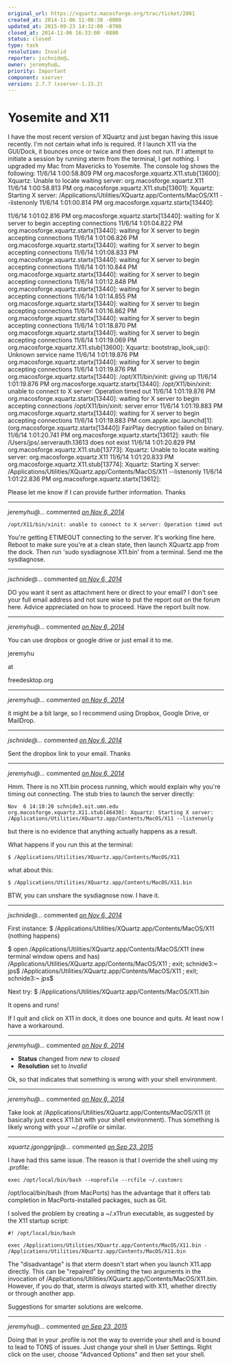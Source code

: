 ```yaml
---
original_url: https://xquartz.macosforge.org/trac/ticket/2061
created_at: 2014-11-06 11:06:38 -0800
updated_at: 2015-09-23 14:32:00 -0700
closed_at: 2014-11-06 16:33:00 -0800
status: closed
type: task
resolution: Invalid
reporter: jschnide@…
owner: jeremyhu@…
priority: Important
component: xserver
version: 2.7.7 (xserver-1.15.2)
---
```


Yosemite and X11
================


I have the most recent version of XQuartz and just began having this issue recently. I'm not certain what info is required. If I launch X11 via the GUI/Dock, it bounces once or twice and then does not run. If I attempt to initiate a session by running xterm from the terminal, I get nothing. I upgraded my Mac from Mavericks to Yosemite. The console log shows the following:
11/6/14 1:00:58.809 PM org.macosforge.xquartz.X11.stub\[13600\]: Xquartz: Unable to locate waiting server: org.macosforge.xquartz.X11
11/6/14 1:00:58.813 PM org.macosforge.xquartz.X11.stub\[13601\]: Xquartz: Starting X server: /Applications/Utilities/XQuartz.app/Contents/MacOS/X11 --listenonly
11/6/14 1:01:00.814 PM org.macosforge.xquartz.startx\[13440\]:

11/6/14 1:01:02.816 PM org.macosforge.xquartz.startx\[13440\]: waiting for X server to begin accepting connections
11/6/14 1:01:04.822 PM org.macosforge.xquartz.startx\[13440\]: waiting for X server to begin accepting connections
11/6/14 1:01:06.826 PM org.macosforge.xquartz.startx\[13440\]: waiting for X server to begin accepting connections
11/6/14 1:01:08.833 PM org.macosforge.xquartz.startx\[13440\]: waiting for X server to begin accepting connections
11/6/14 1:01:10.844 PM org.macosforge.xquartz.startx\[13440\]: waiting for X server to begin accepting connections
11/6/14 1:01:12.848 PM org.macosforge.xquartz.startx\[13440\]: waiting for X server to begin accepting connections
11/6/14 1:01:14.855 PM org.macosforge.xquartz.startx\[13440\]: waiting for X server to begin accepting connections
11/6/14 1:01:16.862 PM org.macosforge.xquartz.startx\[13440\]: waiting for X server to begin accepting connections
11/6/14 1:01:18.870 PM org.macosforge.xquartz.startx\[13440\]: waiting for X server to begin accepting connections
11/6/14 1:01:19.069 PM org.macosforge.xquartz.X11.stub\[13600\]: Xquartz: bootstrap\_look\_up(): Unknown service name
11/6/14 1:01:19.876 PM org.macosforge.xquartz.startx\[13440\]: waiting for X server to begin accepting connections
11/6/14 1:01:19.876 PM org.macosforge.xquartz.startx\[13440\]: /opt/X11/bin/xinit: giving up
11/6/14 1:01:19.876 PM org.macosforge.xquartz.startx\[13440\]: /opt/X11/bin/xinit: unable to connect to X server: Operation timed out
11/6/14 1:01:19.876 PM org.macosforge.xquartz.startx\[13440\]: waiting for X server to begin accepting connections /opt/X11/bin/xinit: server error
11/6/14 1:01:19.883 PM org.macosforge.xquartz.startx\[13440\]: waiting for X server to begin accepting connections
11/6/14 1:01:19.883 PM com.apple.xpc.launchd\[1\]: (org.macosforge.xquartz.startx\[13440\]) FairPlay decryption failed on binary.
11/6/14 1:01:20.741 PM org.macosforge.xquartz.startx\[13612\]: xauth: file /Users/jps/.serverauth.13613 does not exist
11/6/14 1:01:20.829 PM org.macosforge.xquartz.X11.stub\[13773\]: Xquartz: Unable to locate waiting server: org.macosforge.xquartz.X11
11/6/14 1:01:20.833 PM org.macosforge.xquartz.X11.stub\[13774\]: Xquartz: Starting X server: /Applications/Utilities/XQuartz.app/Contents/MacOS/X11 --listenonly
11/6/14 1:01:22.836 PM org.macosforge.xquartz.startx\[13612\]:

Please let me know if I can provide further information.
Thanks



---

*jeremyhu@…* commented *[on Nov 6, 2014](https://xquartz.macosforge.org/trac/ticket/2061#comment:1 "November 6, 2014 at 11:24 AM PST")*

    /opt/X11/bin/xinit: unable to connect to X server: Operation timed out

You're getting ETIMEOUT connecting to the server. It's working fine here. Reboot to make sure you're at a clean state, then launch XQuartz.app from the dock. Then run 'sudo sysdiagnose X11.bin' from a terminal. Send me the sysdiagnose.



---

*jschnide@…* commented *[on Nov 6, 2014](https://xquartz.macosforge.org/trac/ticket/2061#comment:2 "November 6, 2014 at 12:11 PM PST")*

DO you want it sent as attachment here or direct to your email? I don't see your full email address and not sure wise to put the report out on the forum here. Advice appreciated on how to proceed. Have the report built now.



---

*jeremyhu@…* commented *[on Nov 6, 2014](https://xquartz.macosforge.org/trac/ticket/2061#comment:3 "November 6, 2014 at 12:23 PM PST")*

You can use dropbox or google drive or just email it to me.

jeremyhu

at

freedesktop.org



---

*jeremyhu@…* commented *[on Nov 6, 2014](https://xquartz.macosforge.org/trac/ticket/2061#comment:4 "November 6, 2014 at 12:24 PM PST")*

it might be a bit large, so I recommend using Dropbox, Google Drive, or MailDrop.



---

*jschnide@…* commented *[on Nov 6, 2014](https://xquartz.macosforge.org/trac/ticket/2061#comment:5 "November 6, 2014 at 12:45 PM PST")*

Sent the dropbox link to your email. Thanks



---

*jeremyhu@…* commented *[on Nov 6, 2014](https://xquartz.macosforge.org/trac/ticket/2061#comment:6 "November 6, 2014 at 1:15 PM PST")*

Hmm. There is no X11.bin process running, which would explain why you're timing out connecting. The stub tries to launch the server directly:

    Nov  6 14:10:20 schnide3.oit.umn.edu org.macosforge.xquartz.X11.stub[46430]: Xquartz: Starting X server: /Applications/Utilities/XQuartz.app/Contents/MacOS/X11 --listenonly

but there is no evidence that anything actually happens as a result.

What happens if you run this at the terminal:

    $ /Applications/Utilities/XQuartz.app/Contents/MacOS/X11

what about this:

    $ /Applications/Utilities/XQuartz.app/Contents/MacOS/X11.bin

BTW, you can unshare the sysdiagnose now. I have it.



---

*jschnide@…* commented *[on Nov 6, 2014](https://xquartz.macosforge.org/trac/ticket/2061#comment:7 "November 6, 2014 at 4:07 PM PST")*

First instance:
$ /Applications/Utilities/XQuartz.app/Contents/MacOS/X11
(nothing happens)

$ open /Applications/Utilities/XQuartz.app/Contents/MacOS/X11
(new terminal window opens and has)
/Applications/Utilities/XQuartz.app/Contents/MacOS/X11 ; exit;
schnide3:~ jps$ /Applications/Utilities/XQuartz.app/Contents/MacOS/X11 ; exit;
schnide3:~ jps$

Next try:
$ /Applications/Utilities/XQuartz.app/Contents/MacOS/X11.bin

It opens and runs!

If I quit and click on X11 in dock, it does one bounce and quits. At least now I have a workaround.



---

*jeremyhu@…* commented *[on Nov 6, 2014](https://xquartz.macosforge.org/trac/ticket/2061#comment:8 "November 6, 2014 at 4:33 PM PST")*

-   **Status** changed from *new* to *closed*
-   **Resolution** set to *Invalid*

Ok, so that indicates that something is wrong with your shell environment.



---

*jeremyhu@…* commented *[on Nov 6, 2014](https://xquartz.macosforge.org/trac/ticket/2061#comment:9 "November 6, 2014 at 4:33 PM PST")*

Take look at /Applications/Utilities/XQuartz.app/Contents/MacOS/X11 (it basically just execs X11.bit with your shell environment). Thus something is likely wrong with your ~/.profile or similar.



---

*xquartz.jgonggrijp@…* commented *[on Sep 23, 2015](https://xquartz.macosforge.org/trac/ticket/2061#comment:10 "September 23, 2015 at 7:43 AM PDT")*

I have had this same issue. The reason is that I override the shell using my .profile:

    exec /opt/local/bin/bash --noprofile --rcfile ~/.customrc

/opt/local/bin/bash (from MacPorts) has the advantage that it offers tab completion in MacPorts-installed packages, such as Git.

I solved the problem by creating a ~/.x11run executable, as suggested by the X11 startup script:

    #! /opt/local/bin/bash

    exec /Applications/Utilities/XQuartz.app/Contents/MacOS/X11.bin - /Applications/Utilities/XQuartz.app/Contents/MacOS/X11.bin

The "disadvantage" is that xterm doesn't start when you launch X11.app directly. This can be "repaired" by omitting the two arguments in the invocation of /Applications/Utilities/XQuartz.app/Contents/MacOS/X11.bin. However, if you do that, xterm is *always* started with X11, whether directly or through another app.

Suggestions for smarter solutions are welcome.



---

*jeremyhu@…* commented *[on Sep 23, 2015](https://xquartz.macosforge.org/trac/ticket/2061#comment:11 "September 23, 2015 at 2:32 PM PDT")*

Doing that in your .profile is not the way to override your shell and is bound to lead to TONS of issues. Just change your shell in User Settings. Right click on the user, choose "Advanced Options" and then set your shell.



